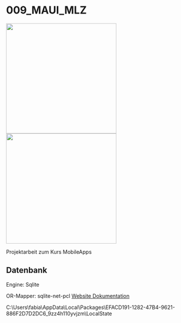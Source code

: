# 009_MAUI_MLZ

<img src="https://github.com/suterfabian/maui-mlz-booklist/blob/main/screenshot-01.png?raw=true" width="300">

<img src="https://github.com/suterfabian/maui-mlz-booklist/blob/main/screenshot-02.png?raw=true" width="300">

Projektarbeit zum Kurs MobileApps

## Datenbank

Engine: Sqlite

OR-Mapper: sqlite-net-pcl
[Website ](https://github.com/praeclarum/sqlite-net)
[Dokumentation](https://github.com/praeclarum/sqlite-net/wiki)




C:\Users\fabia\AppData\Local\Packages\EFACD191-1282-47B4-9621-886F2D7D2DC6_9zz4h110yvjzm\LocalState